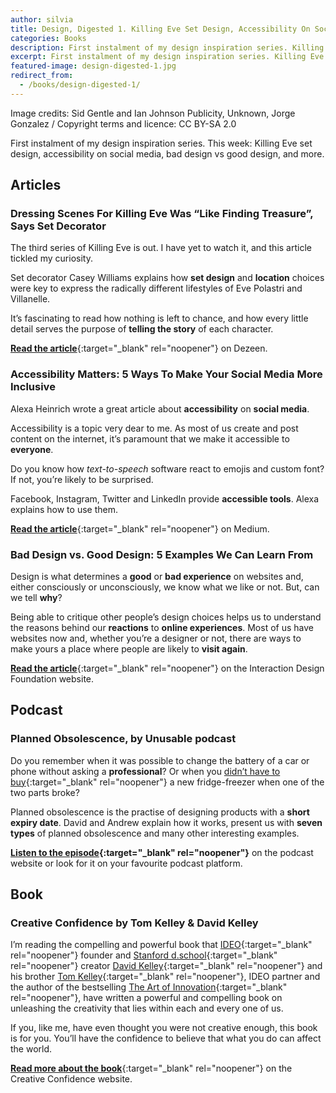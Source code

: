 ```yaml
---
author: silvia
title: Design, Digested 1. Killing Eve Set Design, Accessibility On Social Media, Bad vs Good Design
categories: Books
description: First instalment of my design inspiration series. Killing Eve set design, accessibility on social media, bad design vs good design, and more.
excerpt: First instalment of my design inspiration series. Killing Eve set design, accessibility on social media, bad design vs good design, and more.
featured-image: design-digested-1.jpg
redirect_from:
  - /books/design-digested-1/
---
```

Image credits: Sid Gentle and Ian Johnson Publicity, Unknown, Jorge Gonzalez / Copyright terms and licence: CC BY-SA 2.0

First instalment of my design inspiration series. This week: Killing Eve set design, accessibility on social media, bad design vs good design, and more.  

## Articles

### Dressing Scenes For Killing Eve Was “Like Finding Treasure”, Says Set Decorator

The third series of Killing Eve is out. I have yet to watch it, and this article tickled my curiosity.

Set decorator Casey Williams explains how **set design** and **location** choices were key to express the radically different lifestyles of Eve Polastri and Villanelle.

It’s fascinating to read how nothing is left to chance, and how every little detail serves the purpose of **telling the story** of each character.

[**Read the article**](https://www.dezeen.com/2020/05/22/killing-eve-set-design-casey-williams/){:target="_blank" rel="noopener"} on Dezeen.

### Accessibility Matters: 5 Ways To Make Your Social Media More Inclusive

Alexa Heinrich wrote a great article about **accessibility** on **social media**.

Accessibility is a topic very dear to me. As most of us create and post content on the internet, it’s paramount that we make it accessible to **everyone**.

Do you know how _text-to-speech_ software react to emojis and custom font? If not, you’re likely to be surprised.

Facebook, Instagram, Twitter and LinkedIn provide **accessible tools**. Alexa explains how to use them.

[**Read the article**](https://uxdesign.cc/accessibility-matters-632fa2fb0672){:target="_blank" rel="noopener"} on Medium.

### Bad Design vs. Good Design: 5 Examples We Can Learn From

Design is what determines a **good** or **bad experience** on websites and, either consciously or unconsciously, we know what we like or not. But, can we tell **why**?

Being able to critique other people’s design choices helps us to understand the reasons behind our **reactions** to **online experiences**. Most of us have websites now and, whether you’re a designer or not, there are ways to make yours a place where people are likely to **visit again**.

[**Read the article**](https://www.interaction-design.org/literature/article/bad-design-vs-good-design-5-examples-we-can-learn-frombad-design-vs-good-design-5-examples-we-can-learn-from-130706){:target="_blank" rel="noopener"} on the Interaction Design Foundation website.

## Podcast

### Planned Obsolescence, by Unusable podcast

Do you remember when it was possible to change the battery of a car or phone without asking a **professional**? Or when you [didn’t have to buy](https://silviamaggidesign.com/design/crisis-opportunity-to-shape-a-better-society/){:target="_blank" rel="noopener"} a new fridge-freezer when one of the two parts broke?

Planned obsolescence is the practise of designing products with a **short expiry date**. David and Andrew explain how it works, present us with **seven types** of planned obsolescence and many other interesting examples.

**[Listen to the episode](https://podcast.theunusable.com/podcasts/017-planned-obsolescence.mp3){:target="_blank" rel="noopener"}** on the podcast website or look for it on your favourite podcast platform.

## Book

### Creative Confidence by Tom Kelley & David Kelley

I’m reading the compelling and powerful book that [IDEO](http://www.ideo.com/){:target="_blank" rel="noopener"} founder and [Stanford d.school](http://dschool.stanford.edu/){:target="_blank" rel="noopener"} creator [David Kelley](https://www.creativeconfidence.com/authors){:target="_blank" rel="noopener"} and his brother [Tom Kelley](https://www.creativeconfidence.com/authors){:target="_blank" rel="noopener"}, IDEO partner and the author of the bestselling [The Art of Innovation](http://theartofinnovation.com/){:target="_blank" rel="noopener"}, have written a powerful and compelling book on unleashing the creativity that lies within each and every one of us.

If you, like me, have even thought you were not creative enough, this book is for you. You’ll have the confidence to believe that what you do can affect the world.

[**Read more about the book**](https://www.creativeconfidence.com/){:target="_blank" rel="noopener"} on the Creative Confidence website.
